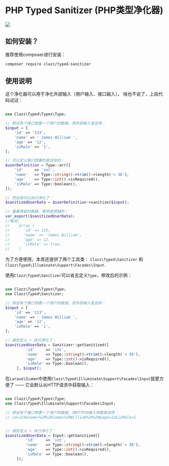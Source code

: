 PHP Typed Sanitizer (PHP类型净化器)
===================

 [![](https://travis-ci.org/clazz/php-typed-sanitizer.svg)](https://travis-ci.org/clazz/php-typed-sanitizer)
 
如何安装？
----------

推荐使用composer进行安装：

```sh
composer require clazz/typed-sanitizer
```

使用说明
--------

这个净化器可以用于净化外部输入（用户输入、接口输入）。 啥也不说了，上段代码试试：

```php

use Clazz\Typed\Types\Type;

// 假设有个接口想要一个用户的数据，而外部输入是这样：
$input = [
    'id' => '123',
    'name' => ' James William ',
    'age' => '12',
    'isMale' => '1',
];

// 可以定义我们想要的是这样的：
$userDefinition = Type::arr([
    'id'     => 'int',
    'name'   => Type::string()->trim()->length('< 30'),
    'age'    => Type::int()->isRequired(),
    'isMale' => Type::boolean(),
]);

// 然后就可以执行净化了：
$sanitizedUserData = $userDefinition->sanitize($input);

// 看看得到的数据，果然是预期的：
var_export($sanitizedUserData);
//输出:
//    array (
//      'id' => 123,
//      'name' => 'James William',
//      'age' => 12,
//      'isMale' => true,
//    )

```

为了方便使用，本库还提供了两个工具类： `Clazz\Typed\Sanitizer` 和 `Clazz\Typed\Illuminate\Support\Facades\Input`.

使用`Clazz\Typed\Sanitizer`可以省去定义`Type`，修改后的示例：

```php

use Clazz\Typed\Types\Type;
use Clazz\Typed\Sanitizer;

// 假设有个接口想要一个用户的数据，而外部输入是这样：
$input = [
    'id' => '123',
    'name' => ' James William ',
    'age' => '12',
    'isMale' => '1',
];

// 类型定义 + 执行净化了：
$sanitizedUserData = Sanitizer::getSanitized([
         'id'     => 'int',
         'name'   => Type::string()->trim()->length('< 30'),
         'age'    => Type::int()->isRequired(),
         'isMale' => Type::boolean(),
     ], $input);
```

在`Laravel`/`Lumen`中使用`Clazz\Typed\Illuminate\Support\Facades\Input`就更方便了 —— 它会默认从HTTP请求中获取输入：

```php

use Clazz\Typed\Types\Type;
use Clazz\Typed\Illuminate\Support\Facades\Input;

// 假设有个接口想要一个用户的数据，而HTTP的输入参数是这样：
// id=123&name=%20%20James%20William%20%20&age=12&isMale=1


// 类型定义 + 执行净化了：
$sanitizedUserData = Input::getSanitized([
         'id'     => 'int',
         'name'   => Type::string()->trim()->length('< 30'),
         'age'    => Type::int()->isRequired(),
         'isMale' => Type::boolean(),
     ]);
```